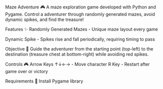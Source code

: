 Maze Adventure 🎮
A maze exploration game developed with Python and Pygame. Control a adventurer through randomly generated mazes, avoid dynamic spikes, and find the treasure!

Features ✨
Randomly Generated Mazes - Unique maze layout every game

Dynamic Spike - Spikes rise and fall periodically, requiring timing to pass

Objective 🎯
Guide the adventurer from the starting point (top-left) to the destination (treasure chest at bottom-right) while avoiding red spikes.

Controls 🎮
Arrow Keys ↑↓←→ - Move character
R Key - Restart after game over or victory

Requirements 🔧
Install Pygame library